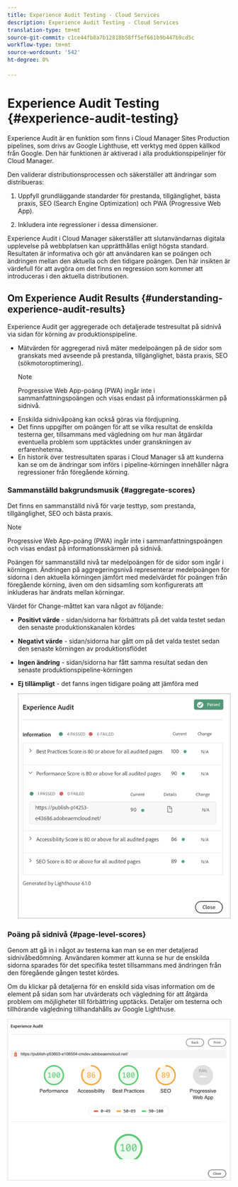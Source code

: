 ```yaml
---
title: Experience Audit Testing - Cloud Services
description: Experience Audit Testing - Cloud Services
translation-type: tm+mt
source-git-commit: c1ce44fb8a7b12818b58ff5ef661b9b447b9cd5c
workflow-type: tm+mt
source-wordcount: '542'
ht-degree: 0%

---
```



# Experience Audit Testing {#experience-audit-testing}

Experience Audit är en funktion som finns i Cloud Manager Sites Production pipelines, som drivs av Google Lighthuse, ett verktyg med öppen källkod från Google. Den här funktionen är aktiverad i alla produktionspipelinjer för Cloud Manager.

Den validerar distributionsprocessen och säkerställer att ändringar som distribueras:

1. Uppfyll grundläggande standarder för prestanda, tillgänglighet, bästa praxis, SEO (Search Engine Optimization) och PWA (Progressive Web App).

1. Inkludera inte regressioner i dessa dimensioner.

Experience Audit i Cloud Manager säkerställer att slutanvändarnas digitala upplevelse på webbplatsen kan upprätthållas enligt högsta standard. Resultaten är informativa och gör att användaren kan se poängen och ändringen mellan den aktuella och den tidigare poängen. Den här insikten är värdefull för att avgöra om det finns en regression som kommer att introduceras i den aktuella distributionen.

## Om Experience Audit Results {#understanding-experience-audit-results}

Experience Audit ger aggregerade och detaljerade testresultat på sidnivå via sidan för körning av produktionspipeline.

* Mätvärden för aggregerad nivå mäter medelpoängen på de sidor som granskats med avseende på prestanda, tillgänglighet, bästa praxis, SEO (sökmotoroptimering).
   >[!NOTE]
   >Progressive Web App-poäng (PWA) ingår inte i sammanfattningspoängen och visas endast på informationsskärmen på sidnivå.
* Enskilda sidnivåpoäng kan också göras via fördjupning.
* Det finns uppgifter om poängen för att se vilka resultat de enskilda testerna ger, tillsammans med vägledning om hur man åtgärdar eventuella problem som upptäcktes under granskningen av erfarenheterna.
* En historik över testresultaten sparas i Cloud Manager så att kunderna kan se om de ändringar som införs i pipeline-körningen innehåller några regressioner från föregående körning.

### Sammanställd bakgrundsmusik {#aggregate-scores}

Det finns en sammanställd nivå för varje testtyp, som prestanda, tillgänglighet, SEO och bästa praxis.
>[!NOTE]
>Progressive Web App-poäng (PWA) ingår inte i sammanfattningspoängen och visas endast på informationsskärmen på sidnivå.

Poängen för sammanställd nivå tar medelpoängen för de sidor som ingår i körningen. Ändringen på aggregeringsnivå representerar medelpoängen för sidorna i den aktuella körningen jämfört med medelvärdet för poängen från föregående körning, även om den sidsamling som konfigurerats att inkluderas har ändrats mellan körningar.

Värdet för Change-måttet kan vara något av följande:

* **Positivt värde**  - sidan/sidorna har förbättrats på det valda testet sedan den senaste produktionskanalen kördes

* **Negativt värde**  - sidan/sidorna har gått om på det valda testet sedan den senaste körningen av produktionsflödet

* **Ingen ändring**  - sidan/sidorna har fått samma resultat sedan den senaste produktionspipeline-körningen

* **Ej tillämpligt**  - det fanns ingen tidigare poäng att jämföra med

   ![](/help/implementing/cloud-manager/assets/exp-audit-1.png)


### Poäng på sidnivå {#page-level-scores}

Genom att gå in i något av testerna kan man se en mer detaljerad sidnivåbedömning. Användaren kommer att kunna se hur de enskilda sidorna sparades för det specifika testet tillsammans med ändringen från den föregående gången testet kördes.

Om du klickar på detaljerna för en enskild sida visas information om de element på sidan som har utvärderats och vägledning för att åtgärda problem om möjligheter till förbättring upptäcks. Detaljer om testerna och tillhörande vägledning tillhandahålls av Google Lighthuse.

![](/help/implementing/cloud-manager/assets/exp-audit-2.png)

